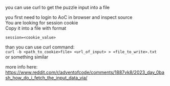 you can use curl to get the puzzle input into a file  

you first need to login to AoC in browser and inspect source  
You are looking for session cookie  
Copy it into a file with format
```
session=<cookie_value>
```

than you can use curl command:  
`curl -b <path_to_cookie>file> <url_of_input> > <file_to_write>.txt`  
or something similar

more info here: https://www.reddit.com/r/adventofcode/comments/1887vk8/2023_day_0bash_how_do_i_fetch_the_input_data_via/
